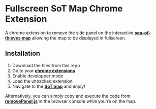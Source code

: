 # Fullscreen SoT Map Chrome Extension
A chrome extension to remove the side panel on the interactive [**sea-of-thieves map**](http://maps.seaofthieves.rarethief.com/) allowing the map to be displayed in fullscreen.

## Installation
1. Download the files from this repo
2. Go to your [**chrome extensions**](chrome://extensions/)
3. Enable developper mode
4. Load the unpacked extension
5. Navigate to the [**SoT map**](http://maps.seaofthieves.rarethief.com/) and enjoy!

Alternatively, you can simply copy and execute the code from [**removePanel.js**](removePanel.js) in the browser console while you're on the map. 